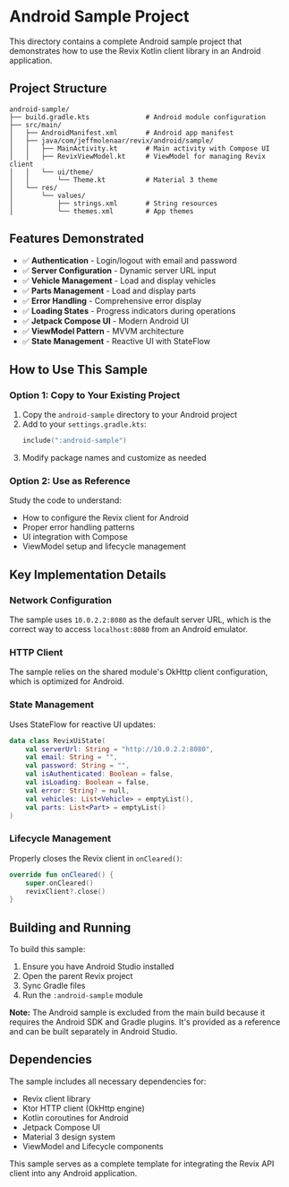 # Android Sample Project

This directory contains a complete Android sample project that demonstrates how to use the Revix Kotlin client library in an Android application.

## Project Structure

```
android-sample/
├── build.gradle.kts              # Android module configuration
├── src/main/
│   ├── AndroidManifest.xml       # Android app manifest
│   ├── java/com/jeffmolenaar/revix/android/sample/
│   │   ├── MainActivity.kt       # Main activity with Compose UI
│   │   ├── RevixViewModel.kt     # ViewModel for managing Revix client
│   │   └── ui/theme/
│   │       └── Theme.kt          # Material 3 theme
│   └── res/
│       └── values/
│           ├── strings.xml       # String resources
│           └── themes.xml        # App themes
```

## Features Demonstrated

- ✅ **Authentication** - Login/logout with email and password
- ✅ **Server Configuration** - Dynamic server URL input
- ✅ **Vehicle Management** - Load and display vehicles
- ✅ **Parts Management** - Load and display parts
- ✅ **Error Handling** - Comprehensive error display
- ✅ **Loading States** - Progress indicators during operations
- ✅ **Jetpack Compose UI** - Modern Android UI
- ✅ **ViewModel Pattern** - MVVM architecture
- ✅ **State Management** - Reactive UI with StateFlow

## How to Use This Sample

### Option 1: Copy to Your Existing Project

1. Copy the `android-sample` directory to your Android project
2. Add to your `settings.gradle.kts`:
   ```kotlin
   include(":android-sample")
   ```
3. Modify package names and customize as needed

### Option 2: Use as Reference

Study the code to understand:
- How to configure the Revix client for Android
- Proper error handling patterns
- UI integration with Compose
- ViewModel setup and lifecycle management

## Key Implementation Details

### Network Configuration

The sample uses `10.0.2.2:8080` as the default server URL, which is the correct way to access `localhost:8080` from an Android emulator.

### HTTP Client

The sample relies on the shared module's OkHttp client configuration, which is optimized for Android.

### State Management

Uses StateFlow for reactive UI updates:

```kotlin
data class RevixUiState(
    val serverUrl: String = "http://10.0.2.2:8080",
    val email: String = "",
    val password: String = "",
    val isAuthenticated: Boolean = false,
    val isLoading: Boolean = false,
    val error: String? = null,
    val vehicles: List<Vehicle> = emptyList(),
    val parts: List<Part> = emptyList()
)
```

### Lifecycle Management

Properly closes the Revix client in `onCleared()`:

```kotlin
override fun onCleared() {
    super.onCleared()
    revixClient?.close()
}
```

## Building and Running

To build this sample:

1. Ensure you have Android Studio installed
2. Open the parent Revix project
3. Sync Gradle files
4. Run the `:android-sample` module

**Note:** The Android sample is excluded from the main build because it requires the Android SDK and Gradle plugins. It's provided as a reference and can be built separately in Android Studio.

## Dependencies

The sample includes all necessary dependencies for:
- Revix client library
- Ktor HTTP client (OkHttp engine)
- Kotlin coroutines for Android
- Jetpack Compose UI
- Material 3 design system
- ViewModel and Lifecycle components

This sample serves as a complete template for integrating the Revix API client into any Android application.